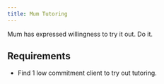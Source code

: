 ```yaml
---
title: Mum Tutoring
---
```


Mum has expressed willingness to try it out. Do it.

## Requirements
- Find 1 low commitment client to try out tutoring.
